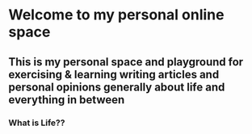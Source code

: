 # Welcome to my personal online space

## This is my personal space and playground for exercising & learning writing articles and personal opinions generally about life and everything in between



### What is Life??
